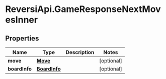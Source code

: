 # ReversiApi.GameResponseNextMovesInner

## Properties

Name | Type | Description | Notes
------------ | ------------- | ------------- | -------------
**move** | [**Move**](Move.md) |  | [optional] 
**boardInfo** | [**BoardInfo**](BoardInfo.md) |  | [optional] 


